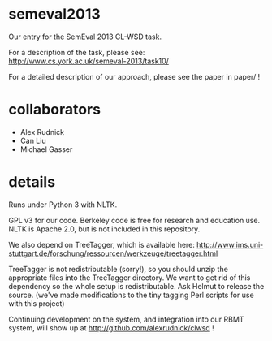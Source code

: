 semeval2013
===========

Our entry for the SemEval 2013 CL-WSD task.

For a description of the task, please see:
http://www.cs.york.ac.uk/semeval-2013/task10/

For a detailed description of our approach, please see the paper in paper/ !

collaborators
=============
  * Alex Rudnick
  * Can Liu
  * Michael Gasser

details
=======
Runs under Python 3 with NLTK.

GPL v3 for our code.
Berkeley code is free for research and education use.
NLTK is Apache 2.0, but is not included in this repository.

We also depend on TreeTagger, which is available here:
http://www.ims.uni-stuttgart.de/forschung/ressourcen/werkzeuge/treetagger.html

TreeTagger is not redistributable (sorry!), so you should unzip the appropriate
files into the TreeTagger directory. We want to get rid of this dependency so
the whole setup is redistributable. Ask Helmut to release the source. (we've
made modifications to the tiny tagging Perl scripts for use with this project)

Continuing development on the system, and integration into our RBMT system, will
show up at http://github.com/alexrudnick/clwsd !
